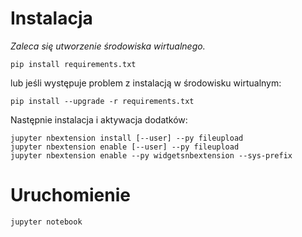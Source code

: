 # Instalacja
*Zaleca się utworzenie środowiska wirtualnego.*

    pip install requirements.txt
lub jeśli występuje problem z instalacją w środowisku wirtualnym:

    pip install --upgrade -r requirements.txt
    
Następnie instalacja i aktywacja dodatków:

    jupyter nbextension install [--user] --py fileupload
    jupyter nbextension enable [--user] --py fileupload
    jupyter nbextension enable --py widgetsnbextension --sys-prefix

# Uruchomienie
    jupyter notebook
